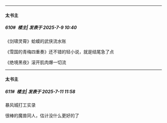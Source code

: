 ﻿
*****

####  太书主  
##### 610#         楼主| 发表于 2025-7-9 10:40

《剑啸灵霄》蛤蟆的武侠流水账

《雪国的青梅四重奏》还不错的轻小说，就是结尾急了点

《绝境黑夜》滚开肌肉爆一切流


*****

####  太书主  
##### 611#         楼主| 发表于 2025-7-11 11:58

暴风城打工实录

很棒的魔兽同人，估计没什么更好的了

